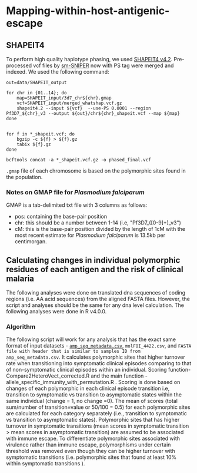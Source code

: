 # Mapping-within-host-antigenic-escape

## SHAPEIT4 

To perform high quality haplotype phasing, we used [SHAPEIT4 v4.2](https://odelaneau.github.io/shapeit4/). Pre-processed vcf files by [sm-SNIPER](https://github.com/myonaung/sm-SNIPER) now with PS tag were merged and indexed. We used the following command:

```
out=data/SHAPEIT_output

for chr in {01..14}; do
    map=SHAPEIT_input/3d7_chr${chr}.gmap
    vcf=SHAPEIT_input/merged_whatshap.vcf.gz
    shapeit4.2 --input ${vcf}  --use-PS 0.0001 --region Pf3D7_${chr}_v3 --output ${out}/chr${chr}_shapeit.vcf --map ${map} 
done


for f in *_shapeit.vcf; do
    bgzip -c ${f} > ${f}.gz
    tabix ${f}.gz
done

bcftools concat -a *_shapeit.vcf.gz -o phased_final.vcf
```

`.gmap` file of each chromosome is based on the polymorphic sites found in the population.

### Notes on GMAP file for *Plasmodium falciparum* 

GMAP is a tab-delimited txt file with 3 columns as follows: 
- pos: containing the base-pair position
- chr: this should be a number between 1-14 (i.e, "Pf3D7_([0-9]+)_v3")
- cM: this is the base-pair position divided by the length of 1cM with the most recent estimate for *Plasmodium falciparum* is 13.5kb per centimorgan.

## Calculating changes in individual polymorphic residues of each antigen and the risk of clinical malaria

The following analyses were done on translated dna sequences of coding regions (i.e. AA acid sequences) from the aligned FASTA files. However, the script and analyses should be the same for any dna level calculation. The following analyses were done in R v4.0.0.  

### Algorithm
The following script will work for any analysis that has the exact same format of input datasets - [`amp_seq_metadata.csv`](https://github.com/myonaung/Mapping-within-host-antigenic-escape/tree/main/examples), `molFOI_4422.csv`, and `FASTA file with header that is similar to samples ID from amp_seq_metadata.csv`. It calculates polymorphic sites that higher turnover rate when transitioning into symptomatic clinical episodes comparing to that of non-symptomatic clinical episodes within an individual. Scoring function- Compare2HeteroVect_corrected.R and the main function -allele_specific_immunity_with_permutation.R . Scoring is done based on changes of each polymorphic in each clinical episode transition i.e, transition to symptomatic vs transition to asymptomatic states within the same individual (change = 1, no change =0). The mean of scores (total sum/number of transition=value or 50/100 = 0.5) for each polymorphic sites are calculated for each category separately (i.e., transition to symptomatic vs transition to asymptomatic states). Polymorphic sites that has higher turnover in symptomatic transitions (mean scores in symptomatic transition >  mean scores in asymptomatic transition) are assumed to be associated with immune escape. To differentiate polymorphic sites associated with virulence rather than immune escape, polymorphisms under certain threshold was removed even though they can be higher turnover with symptomatic transitions (i.e. polymorphic sites that found at least 10% within symptomatic transitions ). 
